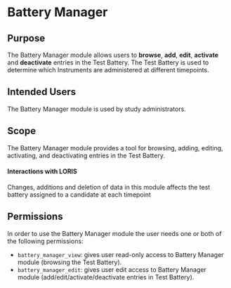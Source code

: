 # Battery Manager

## Purpose
The Battery Manager module allows users to **browse**, **add**,
**edit**, **activate** and **deactivate** entries in the Test Battery. The
Test Battery is used to determine which Instruments are administered at
different timepoints.

## Intended Users
The Battery Manager module is used by study
administrators.

## Scope
The Battery Manager module provides a tool for browsing, adding,
editing, activating, and deactivating entries in the Test Battery.

#### Interactions with LORIS
Changes, additions and deletion of data in this module affects the test
battery assigned to a candidate at each timepoint

## Permissions
In order to use the Battery Manager module the user needs
one or both of the following permissions:
- `battery_manager_view`: gives user read-only access to Battery Manager
module (browsing the Test Battery).
- `battery_manager_edit`: gives user edit access to Battery
Manager module (add/edit/activate/deactivate entries in Test Battery).
